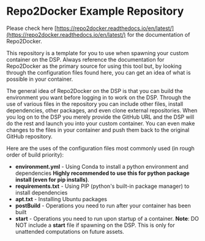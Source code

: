 # Repo2Docker Example Repository

Please check here [https://repo2docker.readthedocs.io/en/latest/](https://repo2docker.readthedocs.io/en/latest/) for the documentation of Repo2Docker.

This repository is a template for you to use when spawning your custom container on the DSP.  Always reference
the documentation for Repo2Docker as the primary source for using this tool but, by looking through the 
configuration files found here, you can get an idea of what is possible in your container.

The general idea of Repo2Docker on the DSP is that you can build the environment you want before logging in to work on the DSP.  Through the use of various files in the repository you can include other files,  install dependencies, other packages, and even clone external repositories.  When you log
on to the DSP you merely provide the GitHub URL and the DSP will do the rest and launch you into your custom container.  You can even make changes to the files in your container and push them back to the original GitHub repository.

Here are the uses of the configuration files most commonly used (in rough order of build priority):

- **environment.yml** - Using Conda to install a python environment and dependencies **Highly recommended to use this for python package install (even for pip installs)**.
- **requirements.txt** - Using PIP (python's built-in package manager) to install dependencies
- **apt.txt** - Installing Ubuntu packages
- **postBuild** - Operations you need to run after your container has been built
- **start** - Operations you need to run upon startup of a container. **Note**: DO NOT include a **start** file if spawning on the DSP.  This is only for unattended computations on future assets.
